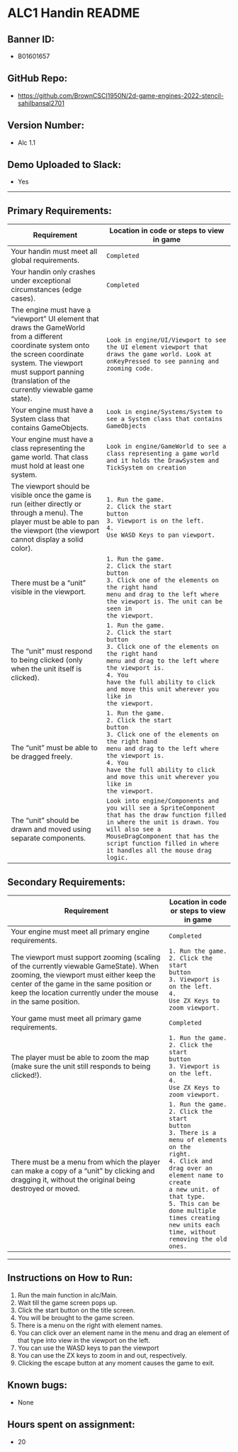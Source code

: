 # ALC1 Handin README

## Banner ID: 
- B01601657

## GitHub Repo:
- https://github.com/BrownCSCI1950N/2d-game-engines-2022-stencil-sahilbansal2701

## Version Number:
- Alc 1.1

## Demo Uploaded to Slack: 
- Yes

--------------------------------------------------------------
## Primary Requirements:
| Requirement                                                                                                                                                                                                                       | Location in code or steps to view in game                                                                                                                                                                                                                                                              |
|-----------------------------------------------------------------------------------------------------------------------------------------------------------------------------------------------------------------------------------|--------------------------------------------------------------------------------------------------------------------------------------------------------------------------------------------------------------------------------------------------------------------------------------------------------|
| Your handin must meet all global requirements.                                                                                                                                                                                    | ```Completed```                                                                                                                                                                                                                                                                                        |
| Your handin only crashes under exceptional circumstances (edge cases).                                                                                                                                                            | ```Completed```                                                                                                                                                                                                                                                                                        |
| The engine must have a “viewport” UI element that draws the GameWorld from a different coordinate system onto the screen coordinate system. The viewport must support panning (translation of the currently viewable game state). | ```Look in engine/UI/Viewport to see the UI element viewport that draws the game world. Look at onKeyPressed to see panning and zooming code.```                                                                                                                                                       |
| Your engine must have a System class that contains GameObjects.                                                                                                                                                                   | ```Look in engine/Systems/System to see a System class that contains GameObjects```                                                                                                                                                                                                                    |
| Your engine must have a class representing the game world. That class must hold at least one system.                                                                                                                              | ```Look in engine/GameWorld to see a class representing a game world and it holds the DrawSystem and TickSystem on creation```                                                                                                                                                                         |
| The viewport should be visible once the game is run (either directly or through a menu). The player must be able to pan the viewport (the viewport cannot display a solid color).                                                 | <code>1. Run the game.</code><br/><code>2. Click the start button</code><br/><code>3. Viewport is on the left.</code><br/><code>4. Use WASD Keys to pan viewport.</code>                                                                                                                               |
| There must be a “unit” visible in the viewport.                                                                                                                                                                                   | <code>1. Run the game.</code><br/><code>2. Click the start button</code><br/><code>3. Click one of the elements on the right hand menu and drag to the left where the viewport is. The unit can be seen in the viewport.</code>                                                                        |
| The “unit” must respond to being clicked (only when the unit itself is clicked).                                                                                                                                                  | <code>1. Run the game.</code><br/><code>2. Click the start button</code><br/><code>3. Click one of the elements on the right hand menu and drag to the left where the viewport is.</code><br/><code>4. You have the full ability to click and move this unit wherever you like in the viewport.</code> |
| The “unit” must be able to be dragged freely.                                                                                                                                                                                     | <code>1. Run the game.</code><br/><code>2. Click the start button</code><br/><code>3. Click one of the elements on the right hand menu and drag to the left where the viewport is.</code><br/><code>4. You have the full ability to click and move this unit wherever you like in the viewport.</code> |
| The “unit” should be drawn and moved using separate components.                                                                                                                                                                   | ```Look into engine/Components and you will see a SpriteComponent that has the draw function filled in where the unit is drawn. You will also see a MouseDragComponent that has the script function filled in where it handles all the mouse drag logic.```                                            |

## Secondary Requirements:
| Requirement                                                                                                                                                                                                                                   | Location in code or steps to view in game                                                                                                                                                                                                                                                                                                           |
|-----------------------------------------------------------------------------------------------------------------------------------------------------------------------------------------------------------------------------------------------|-----------------------------------------------------------------------------------------------------------------------------------------------------------------------------------------------------------------------------------------------------------------------------------------------------------------------------------------------------|
| Your engine must meet all primary engine requirements.                                                                                                                                                                                        | ```Completed```                                                                                                                                                                                                                                                                                                                                     |
| The viewport must support zooming (scaling of the currently viewable GameState). When zooming, the viewport must either keep the center of the game in the same position or keep the location currently under the mouse in the same position. | <code>1. Run the game.</code><br/><code>2. Click the start button</code><br/><code>3. Viewport is on the left.</code><br/><code>4. Use ZX Keys to zoom viewport.</code>                                                                                                                                                                             |
| Your game must meet all primary game requirements.                                                                                                                                                                                            | ```Completed```                                                                                                                                                                                                                                                                                                                                     |
| The player must be able to zoom the map (make sure the unit still responds to being clicked!).                                                                                                                                                | <code>1. Run the game.</code><br/><code>2. Click the start button</code><br/><code>3. Viewport is on the left.</code><br/><code>4. Use ZX Keys to zoom viewport.</code>                                                                                                                                                                             |
| There must be a menu from which the player can make a copy of a “unit” by clicking and dragging it, without the original being destroyed or moved.                                                                                            | <code>1. Run the game.</code><br/><code>2. Click the start button</code><br/><code>3. There is a menu of elements on the right.</code><br/><code>4. Click and drag over an element name to create a new unit. of that type.</code><br/><code>5. This can be done multiple times creating new units each time, without removing the old ones.</code> |

--------------------------------------------------------------

## Instructions on How to Run:
1) Run the main function in alc/Main.
2) Wait till the game screen pops up.
3) Click the start button on the title screen.
4) You will be brought to the game screen.
5) There is a menu on the right with element names.
6) You can click over an element name in the menu and drag an element of that type into view in the viewport on the left.
7) You can use the WASD keys to pan the viewport
8) You can use the ZX keys to zoom in and out, respectively.
9) Clicking the escape button at any moment causes the game to exit.

## Known bugs: 
- None

## Hours spent on assignment: 
- 20